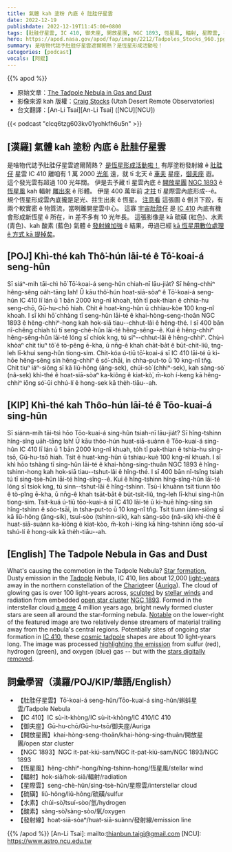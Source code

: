 ```yaml
---
title: 氣體 kah 塗粉 內底 ê 肚胿仔星雲
date: 2022-12-19
publishdate: 2022-12-19T11:45:00+0800
tags: [肚胿仔星雲, IC 410, 御夫座, 開放星團, NGC 1893, 恆星風, 輻射, 星際雲, 硫磺, 水素, 酸素, 發射線]
hero: https://apod.nasa.gov/apod/fap/image/2212/Tadpoles_Stocks_960.jpg
summary: 是啥物代誌予肚胿仔星雲遮爾鬧熱？是恆星形成活動啦！
categories: [podcast]
vocals: [阿錕]
---
```


{{% apod %}}

- 原始文章：[The Tadpole Nebula in Gas and Dust](https://apod.nasa.gov/apod/ap221219.html)
- 影像來源 kah 版權：[Craig Stocks](https://craigstocksarts.com/resume.html) (Utah Desert Remote Observatories)
- 台文翻譯：[An-Li Tsai][An-Li Tsai] ([NCU][NCU])

{{< podcast "clcq6tzg603kv01yohkfh6u5n" >}}

## [漢羅] 氣體 kah 塗粉 內底 ê 肚胿仔星雲
是啥物代誌予肚胿仔星雲遮爾鬧熱？
[是恆星形成活動啦！][Star formation.]
有厚塗粉發射線 ê [肚胿仔][Tadpole] 星雲 IC 410 離咱有 1 萬 2000 [光年][light-years] 遠，就 tī 北天 ê [車夫][Chariot] 星座，[御夫座][Auriga] 遐。
這个發光雲有超過 100 光年闊。
伊是去予藏 tī 星雲內底 ê [開放星團][open star cluster] [NGC 1893][NGC 1893] ê [恆星風][stellar winds] kah 輻射 [雕出來][sculpted] ê 形體。
伊是 400 萬年前 [才拄][a mere] tī 星際雲內底形成--ê。
規个恆星形成雲內底攏是足光、拄生出來 ê 恆星。
[注意看][Notable] 這張圖 ê 倒爿下跤，有兩个較實密 ê 物質流，當咧離開星雲中心。
這寡 [宇宙肚胿仔][cosmic tadpole] 是 [IC 410][IC 410] 內底有機會形成新恆星 ê 所在，in 差不多有 10 光年長。
這張影像是 kā 硫磺 (紅色)、水素 (青色)、kah 酸素 (藍色) 氣體 ê [發射線加強][highlighting the emission] ê 結果，毋過已經 [kā 恆星用數位處理 ê 方式 kā 提掉矣][stars digitally removed t]。


## [POJ] Khì-thé kah Thô͘-hún lāi-té ê Tō͘-koai-á seng-hûn
Sī siáⁿ-mih tāi-chì hō͘ Tō͘-koai-á seng-hûn chiah-nī lāu-jia̍t?
Sī hêng-chhiⁿ hêng-sêng oa̍h-tāng lah!
Ū kāu thô͘-hún hoat-siā-sòaⁿ ê Tō͘-koai-á seng-hûn IC 410 lī lán ū 1 bān 2000 kng-nî khoah, to̍h tī pak-thian ê chhia-hu seng-chō, Gū-hu-chō hiah.
Chit ê hoat-kng-hûn ū chhiau-kòe 100 kng-nî khoah.
I sī khì hō͘ chhàng tī seng-hûn lāi-té ê khai-hòng-seng-thoân NGC 1893 ê hêng-chhiⁿ-hong kah hok-siā tiau--chhut-lâi ê hêng-thé.
I sī 400 bān nî-chêng chiah tú tī seng-chè-hûn lāi-té hêng-sêng--ê.
Kui ê hêng-chhiⁿ hêng-sêng-hûn lāi-té lóng sī chiok kng, tú siⁿ--chhut-lâi ê hêng-chhiⁿ.
Chù-ì khòaⁿ chit tiuⁿ tô͘ ê tò-pêng ē-kha, ū nn̄g-ê khah cha̍t-ba̍t ê bu̍t-chit-liû, tng-leh lī-khui seng-hûn tiong-sim.
Chit-kóa ú-tiū tō͘-koai-á sī IC 410 lāi-té ū ki-hōe hêng-sêng sin hêng-chhiⁿ ê só͘-chāi, in chha-put-to ū 10 kng-nî tn̂g.
Chit tiuⁿ iáⁿ-siōng sī kā liû-hông (âng-sek), chúi-sò͘ (chhiⁿ-sek), kah sàng-sò͘ (nâ-sek) khì-thé ê hoat-siā-sòaⁿ ka-kiông ê kiat-kò͘, m̄-koh í-keng kā hêng-chhiⁿ iōng só͘-ūi chhú-lí ê hong-sek kā the̍h-tiāu--ah.


## [KIP] Khì-thé kah Thôo-hún lāi-té ê Tōo-kuai-á sing-hûn
Sī siánn-mih tāi-tsì hōo Tōo-kuai-á sing-hûn tsiah-nī lāu-jia̍t?
Sī hîng-tshinn hîng-sîng ua̍h-tāng lah!
Ū kāu thôo-hún huat-siā-suànn ê Tōo-kuai-á sing-hûn IC 410 lī lán ū 1 bān 2000 kng-nî khuah, to̍h tī pak-thian ê tshia-hu sing-tsō, Gū-hu-tsō hiah.
Tsit ê huat-kng-hûn ū tshiau-kuè 100 kng-nî khuah.
I sī khì hōo tshàng tī sing-hûn lāi-té ê khai-hòng-sing-thuân NGC 1893 ê hîng-tshinn-hong kah hok-siā tiau--tshut-lâi ê hîng-thé.
I sī 400 bān nî-tsîng tsiah tú tī sing-tsè-hûn lāi-té hîng-sîng--ê.
Kui ê hîng-tshinn hîng-sîng-hûn lāi-té lóng sī tsiok kng, tú sinn--tshut-lâi ê hîng-tshinn.
Tsù-ì khuànn tsit tiunn tôo ê tò-pîng ē-kha, ū nn̄g-ê khah tsa̍t-ba̍t ê bu̍t-tsit-liû, tng-leh lī-khui sing-hûn tiong-sim.
Tsit-kuá ú-tiū tōo-kuai-á sī IC 410 lāi-té ū ki-huē hîng-sîng sin hîng-tshinn ê sóo-tsāi, in tsha-put-to ū 10 kng-nî tn̂g.
Tsit tiunn iánn-siōng sī kā liû-hông (âng-sik), tsuí-sòo (tshinn-sik), kah sàng-sòo (nâ-sik) khì-thé ê huat-siā-suànn ka-kiông ê kiat-kòo, m̄-koh í-king kā hîng-tshinn iōng sóo-uī tshú-lí ê hong-sik kā the̍h-tiāu--ah.

## [English] The Tadpole Nebula in Gas and Dust
What's causing the commotion in the Tadpole Nebula?
[Star formation.][Star formation.]
Dusty emission in the [Tadpole][Tadpole] Nebula, IC 410, lies about 12,000 [light-years][light-years] away in the northern constellation of the [Chariot][Chariot]eer ([Auriga][Auriga]).
The cloud of glowing gas is over 100 light-years across, [sculpted][sculpted] by [stellar winds][stellar winds] and radiation from embedded [open star cluster][open star cluster] [NGC 1893][NGC 1893].
Formed in the interstellar cloud [a mere][a mere] 4 million years ago, bright newly formed cluster stars are seen all around the star-forming nebula.
[Notable][Notable] on the lower-right of the featured image are two relatively dense streamers of material trailing away from the nebula's central regions.
Potentially sites of ongoing star formation in [IC 410][IC 410], these [cosmic tadpole][cosmic tadpole] shapes are about 10 light-years long.
The image was processed [highlighting the emission][highlighting the emission] from sulfur (red), hydrogen (green), and oxygen (blue) gas -- but with the [stars digitally removed][stars digitally removed e].


## 詞彙學習（漢羅/POJ/KIP/華語/English）
- 【肚胿仔星雲】Tō͘-koai-á seng-hûn/Tōo-kuai-á sing-hûn/蝌蚪星雲/Tadpole Nebula
- 【IC 410】IC sù-it-khòng/IC sù-it-khòng/IC 410/IC 410
- 【御夫座】Gū-hu-chō/Gū-hu-tsō/御夫座/Auriga
- 【開放星團】khai-hòng-seng-thoân/khai-hòng-sing-thuân/開放星團/open star cluster
- 【NGC 1893】NGC it-pat-kiú-sam/NGC it-pat-kiú-sam/NGC 1893/NGC 1893
- 【恆星風】hêng-chhiⁿ-hong/hîng-tshinn-hong/恆星風/stellar wind
- 【輻射】hok-siā/hok-siā/輻射/radiation
- 【星際雲】seng-chè-hûn/sing-tsè-hûn/星際雲/interstellar cloud
- 【硫磺】liû-hông/liû-hông/硫磺/sulfur
- 【水素】chúi-sò͘/tsuí-sòo/氫/hydrogen
- 【酸素】sàng-sò͘/sàng-sòo/氧/oxygen
- 【發射線】hoat-siā-sòaⁿ/huat-siā-suànn/發射線/emission line


{{% /apod %}}
[An-Li Tsai]: mailto:thianbun.taigi@gmail.com
[NCU]: https://www.astro.ncu.edu.tw

[copyright]: https://apod.nasa.gov/apod/fap/lib/about_apod.html#srapply
[License]: https://creativecommons.org/licenses/by/2.0/

[Star formation.]:https://science.nasa.gov/astrophysics/focus-areas/how-do-stars-form-and-evolve
[Tadpole]:https://en.wikipedia.org/wiki/Tadpole
[light-years]:https://spaceplace.nasa.gov/light-year/en/
[Chariot]:https://en.wikipedia.org/wiki/Chariot
[Auriga]:http://hawastsoc.org/deepsky/aur/index.html
[sculpted]:https://apod.nasa.gov/apod/ap050602.html
[stellar winds]:https://apod.nasa.gov/apod/ap200121.html
[open star cluster]:https://apod.nasa.gov/apod/open_clusters.html
[NGC 1893]:http://en.wikipedia.org/wiki/NGC_1893
[a mere]:https://arxiv.org/abs/astro-ph/9909065v1
[Notable]:https://www.seadna.ca/wp-content/uploads/2019/10/Hilariously-Surprised-Dogs-510x310.jpg
[IC 410]:http://it.wikipedia.org/wiki/IC_410
[cosmic tadpole]:https://apod.nasa.gov/apod/ap140109.html
[highlighting the emission]:https://www.startools.org/modules/composite/usage/popular-coloring
[stars digitally removed e]:https://apod.nasa.gov/apod/ap221004.html
[stars digitally removed t]:https://apod.tw/daily/20221004/
